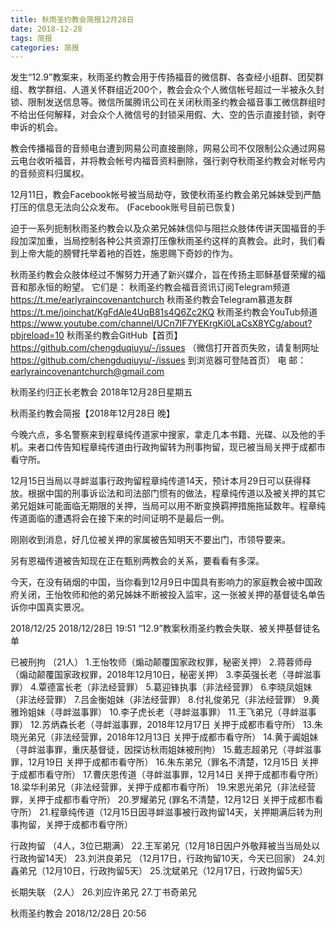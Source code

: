 ```yaml
---
title: 秋雨圣约教会简报12月28日
date: 2018-12-28
tags: 简报
categories: 简报
---
```

发生“12.9”教案来，秋雨圣约教会用于传扬福音的微信群、各查经小组群、团契群组、教学群组、人道关怀群组近200个，教会会众个人微信帐号超过一半被永久封锁、限制发送信息等。微信所属腾讯公司在关闭秋雨圣约教会福音事工微信群组时不给出任何解释，对会众个人微信号的封锁采用假、大、空的告示直接封锁，剥夺申诉的机会。

教会传播福音的音频电台遭到网易公司直接删除，网易公司不仅限制公众通过网易云电台收听福音，并将教会帐号内福音资料删除，强行剥夺秋雨圣约教会对帐号内的音频资料归属权。

12月11日，教会Facebook帐号被当局劫夺，致使秋雨圣约教会弟兄姊妹受到严酷打压的信息无法向公众发布。
(Facebook账号目前已恢复)

迫于一系列扼制秋雨圣约教会以及众弟兄姊妹信仰与阻拦众肢体传讲天国福音的手段加深加重，当局控制各种公共资源打压像秋雨圣约这样的真教会。此时，我们看到上帝大能的膀臂托举着衪的百姓，施恩赐下奇妙的作为。

秋雨圣约教会众肢体经过不懈努力开通了新兴媒介，旨在传扬主耶稣基督荣耀的福音和那永恒的盼望。
它们是：
秋雨圣约教会福音资讯订阅Telegram频道 https://t.me/earlyraincovenantchurch
秋雨圣约教会Telegram慕道友群 https://t.me/joinchat/KgFdAle4UqB81s4Q6Zc2KQ
秋雨圣约教会YouTub频道 https://www.youtube.com/channel/UCn7IF7YEKrgKi0LaCsX8YCg/about?pbjreload=10
秋雨圣约教会GitHub【首页】https://github.com/chengduqiuyu/-/issues
（微信打开首页失败，请复制网址 https://github.com/chengduqiuyu/-/issues 到浏览器可登陆首页）
电 邮：earlyraincovenantchurch@gmail.com

秋雨圣约归正长老教会
2018年12月28日星期五

秋雨圣约教会简报【2018年12月28日 晚】

今晚六点，多名警察来到程章纯传道家中搜家，拿走几本书籍、光碟、以及他的手机。来者口传告知程章纯传道由行政拘留转为刑事拘留，现已被当局关押于成都市看守所。

12月15日当局以寻衅滋事行政拘留程章纯传道14天，预计本月29日可以获得释放。根据中国的刑事诉讼法和司法部门惯有的做法，程章纯传道以及被关押的其它弟兄姐妹可能面临无期限的关押，当局可以用不断变换羁押措施拖延数年。程章纯传道面临的遭遇将会在接下来的时间证明不是最后一例。

刚刚收到消息，好几位被关押的家属被告知明天不要出门，市领导要来。

另有恩福传道被告知现在正在甄别两教会的关系，要看看有多深。

今天，在没有硝烟的中国，当你看到12月9日中国具有影响力的家庭教会被中国政府关闭，王怡牧师和他的弟兄姊妹不断被投入监牢，这一张被关押的基督徒名单告诉你中国真实景况。

2018/12/25 2018/12/28日 19:51 “12.9”教案秋雨圣约教会失联、被关押基督徒名单

已被刑拘 （21人）
1.王怡牧师（煽动颠覆国家政权罪，秘密关押）
2.蒋蓉师母（煽动颠覆国家政权罪，2018年12月10日，秘密关押）
3.李英强长老（寻衅滋事罪）
4.覃德富长老（非法经营罪）
5.葛迎锋执事（非法经营罪）
6.李晓凤姐妹（非法经营罪）
7.吕金衡姐妹（非法经营罪）
8.付礼俊弟兄（非法经营罪）
9.黄雅玲姐妹（寻衅滋事罪）
10.李子虎长老（寻衅滋事罪）
11.王飞弟兄（寻衅滋事罪）
12.苏炳森长老（寻衅滋事罪，2018年12月17日 关押于成都市看守所）
13.朱晓光弟兄（非法经营罪，2018年12月13日 关押于成都市看守所）
14.黄于阗姐妹（寻衅滋事罪，重庆基督徒，因探访秋雨姐妹被刑拘）
15.戴志超弟兄（寻衅滋事罪，12月19日 关押于成都市看守所）
16.朱东弟兄（罪名不清楚，12月15日 关押于成都市看守所）
17.曹庆恩传道（寻衅滋事罪，12月14日 关押于成都市看守所）
18.梁华利弟兄（非法经营罪，关押于成都市看守所）
19.宋恩光弟兄（非法经营罪，关押于成都市看守所）
20.罗耀弟兄 (罪名不清楚，12月12日 关押于成都市看守所）
21.程章纯传道（12月15日因寻衅滋事被行政拘留14天，关押期满后转为刑事拘留，关押于成都市看守所）

行政拘留 （4人，3位已期满）
22.王军弟兄（12月18日因户外敬拜被当当局处以行政拘留14天）
23.刘洪良弟兄 （12月17日，行政拘留10天，今天已回家）
24.刘鑫弟兄（12月10日，行政拘留5天）
25.沈斌弟兄（12月17日，行政拘留5天）

长期失联 （2人）
26.刘应许弟兄
27.丁书奇弟兄

秋雨圣约教会
2018/12/28日 20:56